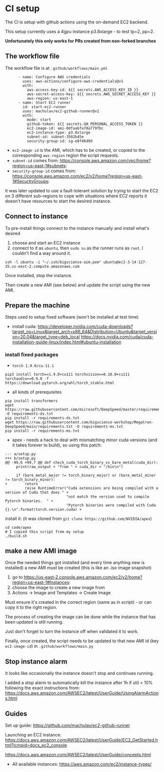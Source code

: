 # CI setup

The CI is setup with github actions using the on-demand EC2 backend.

This setup currently uses a 4gpu instance p3.8xlarge - to test tp=2, pp=2.

**Unfortunately this only works for PRs created from non-forked branches**


## The workflow file

The workflow file is at `.github/workflows/main.yml`


```
      - name: Configure AWS credentials
        uses: aws-actions/configure-aws-credentials@v1
        with:
          aws-access-key-id: ${{ secrets.AWS_ACCESS_KEY_ID }}
          aws-secret-access-key: ${{ secrets.AWS_SECRET_ACCESS_KEY }}
          aws-region: us-east-1
      - name: Start EC2 runner
        id: start-ec2-runner
        uses: machulav/ec2-github-runner@v2
        with:
          mode: start
          github-token: ${{ secrets.GH_PERSONAL_ACCESS_TOKEN }}
          ec2-image-id: ami-0dfaabfa78a779fbc
          ec2-instance-type: p3.8xlarge
          subnet-id: subnet-3502b45e
          security-group-id: sg-e8f46d9d
```

- `ec2-image-id` is the AMI, which has to be created, or copied to the corresponding `aws-region` region the script requests.
- `subnet-id` comes from: https://console.aws.amazon.com/vpc/home?region=us-east-1#subnets:
- `security-group-id` comes from: https://console.aws.amazon.com/ec2/v2/home?region=us-east-1#SecurityGroups:


It was later updated to use a fault-tolerant solution by trying to start the EC2 on 3 different sub-regions to cope with situations where EC2 reports it doesn't have resources to start the desired instance.



## Connect to instance

To pre-install things connect to the instance manually and install what's desired

1. choose and start an EC2 instance
2. connect to it as `ubuntu`, then `sudo su` as the runner runs as `root`. I couldn't find a way around it.
```
ssh -l ubuntu -i "~/.ssh/bigscience-aim.pem" ubuntu@ec2-3-14-127-35.us-east-2.compute.amazonaws.com
```

Once installed, stop the instance.

Then create a new AMI (see below) and update the script using the new AMI.


## Prepare the machine

Steps used to setup fixed software (won't be installed at test time)

- install cuda:
https://developer.nvidia.com/cuda-downloads?target_os=Linux&target_arch=x86_64&Distribution=Ubuntu&target_version=20.04&target_type=deb_local
https://docs.nvidia.com/cuda/cuda-installation-guide-linux/index.html#ubuntu-installation

### install fixed packages

- `torch 1.9.0/cu-11.1`

```
pip3 install torch==1.9.0+cu111 torchvision==0.10.0+cu111 torchaudio==0.9.0 -f https://download.pytorch.org/whl/torch_stable.html
```

- all kinds of prerequisites
```
pip install transformers
wget https://raw.githubusercontent.com/microsoft/DeepSpeed/master/requirements/requirements.txt -O requirements-ds.txt
pip install -r requirements-ds.txt
wget https://raw.githubusercontent.com/bigscience-workshop/Megatron-DeepSpeed/main/requirements.txt -O requirements-ms.txt
pip install -r requirements-ms.txt

```

- apex - needs a hack to deal with mismatching minor cuda versions (and it takes forever to build), so using this patch:

```
--- a/setup.py
+++ b/setup.py
@@ -99,6 +99,7 @@ def check_cuda_torch_binary_vs_bare_metal(cuda_dir):
     print(raw_output + "from " + cuda_dir + "/bin\n")

     if (bare_metal_major != torch_binary_major) or (bare_metal_minor != torch_binary_minor):
+        return
         raise RuntimeError("Cuda extensions are being compiled with a version of Cuda that does " +
                            "not match the version used to compile Pytorch binaries.  " +
                            "Pytorch binaries were compiled with Cuda {}.\n".format(torch.version.cuda) +

```

install it: (it was cloned from `git clone https://github.com/NVIDIA/apex`)

```
cd code/apex
# I copied this script from my setup
./build.sh
```


## make a new AMI image

Once the needed things got installed (and every time anything new is installed) a new AMI must be created (this is like an .iso image snapshot)

1. go to https://us-east-2.console.aws.amazon.com/ec2/v2/home?region=us-east-1#Instances:
2. choose the image to create a new image from
3. Actions -> Image and Templates -> Create Image

Must ensure it's created in the correct region (same as in script) - or can copy it to the right region.

The process of creating the image can be done while the instance that has been updated is still running.

Just don't forget to turn the instance off when validated it to work.

Finally, once created, the script needs to be updated to that new AMI id (key `ec2-image-id`) in `.github/workflows/main.py`


## Stop instance alarm

It looks like occasionally the instance doesn't stop and continues running.

I added a stop alarm to automatically kill the instance after 1h if util < 10% following the exact instructions from:
https://docs.aws.amazon.com/AWSEC2/latest/UserGuide/UsingAlarmActions.html


## Guides

Set up guide: https://github.com/machulav/ec2-github-runner

Launching an EC2 instance:
https://docs.aws.amazon.com/AWSEC2/latest/UserGuide/EC2_GetStarted.html?icmpid=docs_ec2_console

https://docs.aws.amazon.com/AWSEC2/latest/UserGuide/concepts.html

- All available instances: https://aws.amazon.com/ec2/instance-types/
